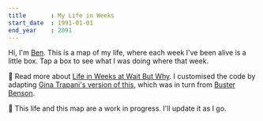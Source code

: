 ```yaml
---
title       : My Life in Weeks
start_date	: 1991-01-01
end_year    : 2091
---
```


Hi, I'm [Ben](https://ben-howes.co.uk). This is a map of my life, where each week I've been alive is a little box. Tap a box to see what I was doing where that week.

📍 Read more about [Life in Weeks at Wait But Why](https://waitbutwhy.com/2014/05/life-weeks.html). I customised the code by adapting [Gina Trapani's version of this](https://github.com/ginatrapani/life-in-weeks), which was in turn from [Buster Benson](https://busterbenson.com/life-in-weeks).

🌱 This life and this map are a work in progress. I'll update it as I go.
